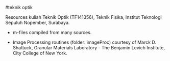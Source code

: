 #teknik optik

Resources kuliah Teknik Optik (TF141356), Teknik Fisika, Institut Teknologi Sepuluh Nopember, Surabaya.

- m-files compiled from many sources.

- Image Processing routines (folder: imageProc) courtesy of Marck D. Shattuck,  Granular Materials Laboratory - The Benjamin Levich Institute, City College of New York.

